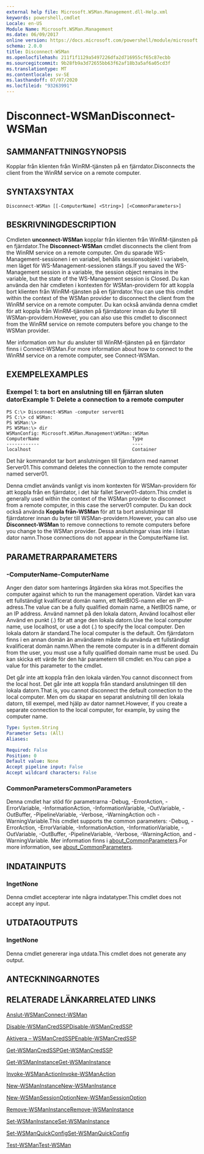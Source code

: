 ```yaml
---
external help file: Microsoft.WSMan.Management.dll-Help.xml
keywords: powershell,cmdlet
Locale: en-US
Module Name: Microsoft.WSMan.Management
ms.date: 06/09/2017
online version: https://docs.microsoft.com/powershell/module/microsoft.wsman.management/disconnect-wsman?view=powershell-6&WT.mc_id=ps-gethelp
schema: 2.0.0
title: Disconnect-WSMan
ms.openlocfilehash: 211f1f1129a5497226dfa2d716955cf65c87ecbb
ms.sourcegitcommit: 9b28fb9a3d72655bb63f62af18b3a5af6a05cd3f
ms.translationtype: MT
ms.contentlocale: sv-SE
ms.lasthandoff: 07/07/2020
ms.locfileid: "93263991"
---
```

# <span data-ttu-id="e00ad-103">Disconnect-WSMan</span><span class="sxs-lookup"><span data-stu-id="e00ad-103">Disconnect-WSMan</span></span>

## <span data-ttu-id="e00ad-104">SAMMANFATTNING</span><span class="sxs-lookup"><span data-stu-id="e00ad-104">SYNOPSIS</span></span>
<span data-ttu-id="e00ad-105">Kopplar från klienten från WinRM-tjänsten på en fjärrdator.</span><span class="sxs-lookup"><span data-stu-id="e00ad-105">Disconnects the client from the WinRM service on a remote computer.</span></span>

## <span data-ttu-id="e00ad-106">SYNTAX</span><span class="sxs-lookup"><span data-stu-id="e00ad-106">SYNTAX</span></span>

```
Disconnect-WSMan [[-ComputerName] <String>] [<CommonParameters>]
```

## <span data-ttu-id="e00ad-107">BESKRIVNING</span><span class="sxs-lookup"><span data-stu-id="e00ad-107">DESCRIPTION</span></span>
<span data-ttu-id="e00ad-108">Cmdleten **unconnect-WSMan** kopplar från klienten från WinRM-tjänsten på en fjärrdator.</span><span class="sxs-lookup"><span data-stu-id="e00ad-108">The **Disconnect-WSMan** cmdlet disconnects the client from the WinRM service on a remote computer.</span></span>
<span data-ttu-id="e00ad-109">Om du sparade WS-Management-sessionen i en variabel, behålls sessionsobjekt i variabeln, men läget för WS-Management-sessionen stängs.</span><span class="sxs-lookup"><span data-stu-id="e00ad-109">If you saved the WS-Management session in a variable, the session object remains in the variable, but the state of the WS-Management session is Closed.</span></span>
<span data-ttu-id="e00ad-110">Du kan använda den här cmdleten i kontexten för WSMan-providern för att koppla bort klienten från WinRM-tjänsten på en fjärrdator.</span><span class="sxs-lookup"><span data-stu-id="e00ad-110">You can use this cmdlet within the context of the WSMan provider to disconnect the client from the WinRM service on a remote computer.</span></span>
<span data-ttu-id="e00ad-111">Du kan också använda denna cmdlet för att koppla från WinRM-tjänsten på fjärrdatorer innan du byter till WSMan-providern.</span><span class="sxs-lookup"><span data-stu-id="e00ad-111">However, you can also use this cmdlet to disconnect from the WinRM service on remote computers before you change to the WSMan provider.</span></span>

<span data-ttu-id="e00ad-112">Mer information om hur du ansluter till WinRM-tjänsten på en fjärrdator finns i Connect-WSMan.</span><span class="sxs-lookup"><span data-stu-id="e00ad-112">For more information about how to connect to the WinRM service on a remote computer, see Connect-WSMan.</span></span>

## <span data-ttu-id="e00ad-113">EXEMPEL</span><span class="sxs-lookup"><span data-stu-id="e00ad-113">EXAMPLES</span></span>

### <span data-ttu-id="e00ad-114">Exempel 1: ta bort en anslutning till en fjärran sluten dator</span><span class="sxs-lookup"><span data-stu-id="e00ad-114">Example 1: Delete a connection to a remote computer</span></span>

```
PS C:\> Disconnect-WSMan -computer server01
PS C:\> cd WSMan:
PS WSMan:\>
PS WSMan:\> dir
WSManConfig: Microsoft.WSMan.Management\WSMan::WSMan
ComputerName                                  Type
------------                                  ----
localhost                                     Container
```

<span data-ttu-id="e00ad-115">Det här kommandot tar bort anslutningen till fjärrdatorn med namnet Server01.</span><span class="sxs-lookup"><span data-stu-id="e00ad-115">This command deletes the connection to the remote computer named server01.</span></span>

<span data-ttu-id="e00ad-116">Denna cmdlet används vanligt vis inom kontexten för WSMan-providern för att koppla från en fjärrdator, i det här fallet Server01-datorn.</span><span class="sxs-lookup"><span data-stu-id="e00ad-116">This cmdlet is generally used within the context of the WSMan provider to disconnect from a remote computer, in this case the server01 computer.</span></span>
<span data-ttu-id="e00ad-117">Du kan dock också använda **Koppla från-WSMan** för att ta bort anslutningar till fjärrdatorer innan du byter till WSMan-providern.</span><span class="sxs-lookup"><span data-stu-id="e00ad-117">However, you can also use **Disconnect-WSMan** to remove connections to remote computers before you change to the WSMan provider.</span></span>
<span data-ttu-id="e00ad-118">Dessa anslutningar visas inte i listan dator namn.</span><span class="sxs-lookup"><span data-stu-id="e00ad-118">Those connections do not appear in the ComputerName list.</span></span>

## <span data-ttu-id="e00ad-119">PARAMETRAR</span><span class="sxs-lookup"><span data-stu-id="e00ad-119">PARAMETERS</span></span>

### <span data-ttu-id="e00ad-120">-ComputerName</span><span class="sxs-lookup"><span data-stu-id="e00ad-120">-ComputerName</span></span>
<span data-ttu-id="e00ad-121">Anger den dator som hanterings åtgärden ska köras mot.</span><span class="sxs-lookup"><span data-stu-id="e00ad-121">Specifies the computer against which to run the management operation.</span></span>
<span data-ttu-id="e00ad-122">Värdet kan vara ett fullständigt kvalificerat domän namn, ett NetBIOS-namn eller en IP-adress.</span><span class="sxs-lookup"><span data-stu-id="e00ad-122">The value can be a fully qualified domain name, a NetBIOS name, or an IP address.</span></span>
<span data-ttu-id="e00ad-123">Använd namnet på den lokala datorn, Använd localhost eller Använd en punkt (.) för att ange den lokala datorn.</span><span class="sxs-lookup"><span data-stu-id="e00ad-123">Use the local computer name, use localhost, or use a dot (.) to specify the local computer.</span></span>
<span data-ttu-id="e00ad-124">Den lokala datorn är standard.</span><span class="sxs-lookup"><span data-stu-id="e00ad-124">The local computer is the default.</span></span>
<span data-ttu-id="e00ad-125">Om fjärrdatorn finns i en annan domän än användaren måste du använda ett fullständigt kvalificerat domän namn.</span><span class="sxs-lookup"><span data-stu-id="e00ad-125">When the remote computer is in a different domain from the user, you must use a fully qualified domain name must be used.</span></span>
<span data-ttu-id="e00ad-126">Du kan skicka ett värde för den här parametern till cmdlet: en.</span><span class="sxs-lookup"><span data-stu-id="e00ad-126">You can pipe a value for this parameter to the cmdlet.</span></span>

<span data-ttu-id="e00ad-127">Det går inte att koppla från den lokala värden.</span><span class="sxs-lookup"><span data-stu-id="e00ad-127">You cannot disconnect from the local host.</span></span>
<span data-ttu-id="e00ad-128">Det går inte att koppla från standard anslutningen till den lokala datorn.</span><span class="sxs-lookup"><span data-stu-id="e00ad-128">That is, you cannot disconnect the default connection to the local computer.</span></span>
<span data-ttu-id="e00ad-129">Men om du skapar en separat anslutning till den lokala datorn, till exempel, med hjälp av dator namnet.</span><span class="sxs-lookup"><span data-stu-id="e00ad-129">However, if you create a separate connection to the local computer, for example, by using the computer name.</span></span>

```yaml
Type: System.String
Parameter Sets: (All)
Aliases:

Required: False
Position: 0
Default value: None
Accept pipeline input: False
Accept wildcard characters: False
```

### <span data-ttu-id="e00ad-130">CommonParameters</span><span class="sxs-lookup"><span data-stu-id="e00ad-130">CommonParameters</span></span>
<span data-ttu-id="e00ad-131">Denna cmdlet har stöd för parametrarna -Debug, -ErrorAction, -ErrorVariable, -InformationAction, -InformationVariable, -OutVariable, -OutBuffer, -PipelineVariable, -Verbose, -WarningAction och -WarningVariable.</span><span class="sxs-lookup"><span data-stu-id="e00ad-131">This cmdlet supports the common parameters: -Debug, -ErrorAction, -ErrorVariable, -InformationAction, -InformationVariable, -OutVariable, -OutBuffer, -PipelineVariable, -Verbose, -WarningAction, and -WarningVariable.</span></span> <span data-ttu-id="e00ad-132">Mer information finns i [about_CommonParameters](https://go.microsoft.com/fwlink/?LinkID=113216).</span><span class="sxs-lookup"><span data-stu-id="e00ad-132">For more information, see [about_CommonParameters](https://go.microsoft.com/fwlink/?LinkID=113216).</span></span>

## <span data-ttu-id="e00ad-133">INDATA</span><span class="sxs-lookup"><span data-stu-id="e00ad-133">INPUTS</span></span>

### <span data-ttu-id="e00ad-134">Inget</span><span class="sxs-lookup"><span data-stu-id="e00ad-134">None</span></span>
<span data-ttu-id="e00ad-135">Denna cmdlet accepterar inte några indatatyper.</span><span class="sxs-lookup"><span data-stu-id="e00ad-135">This cmdlet does not accept any input.</span></span>

## <span data-ttu-id="e00ad-136">UTDATA</span><span class="sxs-lookup"><span data-stu-id="e00ad-136">OUTPUTS</span></span>

### <span data-ttu-id="e00ad-137">Inget</span><span class="sxs-lookup"><span data-stu-id="e00ad-137">None</span></span>
<span data-ttu-id="e00ad-138">Denna cmdlet genererar inga utdata.</span><span class="sxs-lookup"><span data-stu-id="e00ad-138">This cmdlet does not generate any output.</span></span>

## <span data-ttu-id="e00ad-139">ANTECKNINGAR</span><span class="sxs-lookup"><span data-stu-id="e00ad-139">NOTES</span></span>

## <span data-ttu-id="e00ad-140">RELATERADE LÄNKAR</span><span class="sxs-lookup"><span data-stu-id="e00ad-140">RELATED LINKS</span></span>

[<span data-ttu-id="e00ad-141">Anslut-WSMan</span><span class="sxs-lookup"><span data-stu-id="e00ad-141">Connect-WSMan</span></span>](Connect-WSMan.md)

[<span data-ttu-id="e00ad-142">Disable-WSManCredSSP</span><span class="sxs-lookup"><span data-stu-id="e00ad-142">Disable-WSManCredSSP</span></span>](Disable-WSManCredSSP.md)

[<span data-ttu-id="e00ad-143">Aktivera – WSManCredSSP</span><span class="sxs-lookup"><span data-stu-id="e00ad-143">Enable-WSManCredSSP</span></span>](Enable-WSManCredSSP.md)

[<span data-ttu-id="e00ad-144">Get-WSManCredSSP</span><span class="sxs-lookup"><span data-stu-id="e00ad-144">Get-WSManCredSSP</span></span>](Get-WSManCredSSP.md)

[<span data-ttu-id="e00ad-145">Get-WSManInstance</span><span class="sxs-lookup"><span data-stu-id="e00ad-145">Get-WSManInstance</span></span>](Get-WSManInstance.md)

[<span data-ttu-id="e00ad-146">Invoke-WSManAction</span><span class="sxs-lookup"><span data-stu-id="e00ad-146">Invoke-WSManAction</span></span>](Invoke-WSManAction.md)

[<span data-ttu-id="e00ad-147">New-WSManInstance</span><span class="sxs-lookup"><span data-stu-id="e00ad-147">New-WSManInstance</span></span>](New-WSManInstance.md)

[<span data-ttu-id="e00ad-148">New-WSManSessionOption</span><span class="sxs-lookup"><span data-stu-id="e00ad-148">New-WSManSessionOption</span></span>](New-WSManSessionOption.md)

[<span data-ttu-id="e00ad-149">Remove-WSManInstance</span><span class="sxs-lookup"><span data-stu-id="e00ad-149">Remove-WSManInstance</span></span>](Remove-WSManInstance.md)

[<span data-ttu-id="e00ad-150">Set-WSManInstance</span><span class="sxs-lookup"><span data-stu-id="e00ad-150">Set-WSManInstance</span></span>](Set-WSManInstance.md)

[<span data-ttu-id="e00ad-151">Set-WSManQuickConfig</span><span class="sxs-lookup"><span data-stu-id="e00ad-151">Set-WSManQuickConfig</span></span>](Set-WSManQuickConfig.md)

[<span data-ttu-id="e00ad-152">Test-WSMan</span><span class="sxs-lookup"><span data-stu-id="e00ad-152">Test-WSMan</span></span>](Test-WSMan.md)
